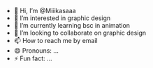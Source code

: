 - 👋 Hi, I’m @Miiikasaaa
- 👀 I’m interested in graphic design
- 🌱 I’m currently learning bsc in animation
- 💞️ I’m looking to collaborate on graphic design
- 📫 How to reach me by email
- 😄 Pronouns: ...
- ⚡ Fun fact: ...

<!---
Miiikasaaa/Miiikasaaa is a ✨ special ✨ repository because its `README.md` (this file) appears on your GitHub profile.
You can click the Preview link to take a look at your changes.
--->
